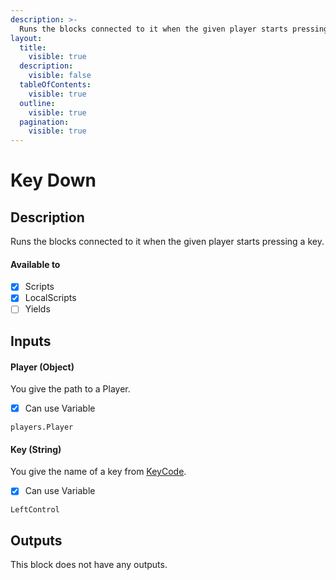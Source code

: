 ```yaml
---
description: >-
  Runs the blocks connected to it when the given player starts pressing a key.
layout:
  title:
    visible: true
  description:
    visible: false
  tableOfContents:
    visible: true
  outline:
    visible: true
  pagination:
    visible: true
---
```


# Key Down

## Description

Runs the blocks connected to it when the given player starts pressing a key.

#### Available to

* [x] Scripts
* [x] LocalScripts
* [ ] Yields

## Inputs

#### Player (Object)

You give the path to a Player.

* [x] Can use Variable

```
players.Player
```

#### Key (String)

You give the name of a key from [KeyCode](https://create.roblox.com/docs/reference/engine/enums/KeyCode).

* [x] Can use Variable

```
LeftControl
```

## Outputs

This block does not have any outputs.
